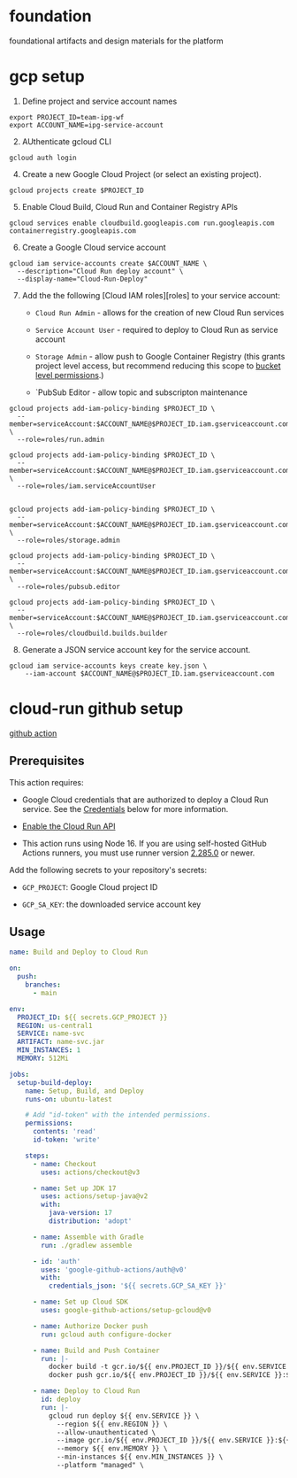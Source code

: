 # foundation
foundational artifacts and design materials for the platform



# gcp setup

1. Define project and service account names

```
export PROJECT_ID=team-ipg-wf
export ACCOUNT_NAME=ipg-service-account
```

2. AUthenticate gcloud CLI

```
gcloud auth login
```

4.  Create a new Google Cloud Project (or select an existing project).

```
gcloud projects create $PROJECT_ID
```

5. Enable Cloud Build, Cloud Run and Container Registry APIs

```
gcloud services enable cloudbuild.googleapis.com run.googleapis.com containerregistry.googleapis.com
```

6. Create a Google Cloud service account

```
gcloud iam service-accounts create $ACCOUNT_NAME \
  --description="Cloud Run deploy account" \
  --display-name="Cloud-Run-Deploy"
```

7.  Add the the following [Cloud IAM roles][roles] to your service account:

    - `Cloud Run Admin` - allows for the creation of new Cloud Run services

    - `Service Account User` -  required to deploy to Cloud Run as service account

    - `Storage Admin` - allow push to Google Container Registry (this grants project level access, but recommend reducing this scope to [bucket level permissions](https://cloud.google.com/container-registry/docs/access-control#grant).)
    
    - `PubSub Editor -  allow topic and subscripton maintenance


```
gcloud projects add-iam-policy-binding $PROJECT_ID \
  --member=serviceAccount:$ACCOUNT_NAME@$PROJECT_ID.iam.gserviceaccount.com \
  --role=roles/run.admin

gcloud projects add-iam-policy-binding $PROJECT_ID \
  --member=serviceAccount:$ACCOUNT_NAME@$PROJECT_ID.iam.gserviceaccount.com \
  --role=roles/iam.serviceAccountUser


gcloud projects add-iam-policy-binding $PROJECT_ID \
  --member=serviceAccount:$ACCOUNT_NAME@$PROJECT_ID.iam.gserviceaccount.com \
  --role=roles/storage.admin
  
gcloud projects add-iam-policy-binding $PROJECT_ID \
  --member=serviceAccount:$ACCOUNT_NAME@$PROJECT_ID.iam.gserviceaccount.com \
  --role=roles/pubsub.editor

gcloud projects add-iam-policy-binding $PROJECT_ID \
  --member=serviceAccount:$ACCOUNT_NAME@$PROJECT_ID.iam.gserviceaccount.com \
  --role=roles/cloudbuild.builds.builder

```

8.  Generate a JSON service account key  for the service account.


```
gcloud iam service-accounts keys create key.json \
    --iam-account $ACCOUNT_NAME@$PROJECT_ID.iam.gserviceaccount.com
```    


# cloud-run github setup

[github action](https://github.com/google-github-actions/deploy-cloudrun)

## Prerequisites

This action requires:

-   Google Cloud credentials that are authorized to deploy a Cloud Run service.
    See the [Credentials](#credentials) below for more information.

-   [Enable the Cloud Run API](http://console.cloud.google.com/apis/library/run.googleapis.com)

-   This action runs using Node 16. If you are using self-hosted GitHub Actions
    runners, you must use runner version [2.285.0](https://github.com/actions/virtual-environments)
    or newer.
    


Add the following secrets to your repository's secrets:

- `GCP_PROJECT`: Google Cloud project ID

- `GCP_SA_KEY`: the downloaded service account key

## Usage

```yaml
name: Build and Deploy to Cloud Run

on:
  push:
    branches:
      - main

env:
  PROJECT_ID: ${{ secrets.GCP_PROJECT }}
  REGION: us-central1
  SERVICE: name-svc
  ARTIFACT: name-svc.jar
  MIN_INSTANCES: 1
  MEMORY: 512Mi

jobs:
  setup-build-deploy:
    name: Setup, Build, and Deploy
    runs-on: ubuntu-latest

    # Add "id-token" with the intended permissions.
    permissions:
      contents: 'read'
      id-token: 'write'

    steps:
      - name: Checkout
        uses: actions/checkout@v3

      - name: Set up JDK 17
        uses: actions/setup-java@v2
        with:
          java-version: 17
          distribution: 'adopt'

      - name: Assemble with Gradle
        run: ./gradlew assemble

      - id: 'auth'
        uses: 'google-github-actions/auth@v0'
        with:
          credentials_json: '${{ secrets.GCP_SA_KEY }}'

      - name: Set up Cloud SDK
        uses: google-github-actions/setup-gcloud@v0

      - name: Authorize Docker push
        run: gcloud auth configure-docker

      - name: Build and Push Container
        run: |-
          docker build -t gcr.io/${{ env.PROJECT_ID }}/${{ env.SERVICE }}:${{  github.sha }} --build-arg=JAR_FILE=build/libs/${{ env.ARTIFACT }} .
          docker push gcr.io/${{ env.PROJECT_ID }}/${{ env.SERVICE }}:${{  github.sha }}

      - name: Deploy to Cloud Run
        id: deploy
        run: |-
          gcloud run deploy ${{ env.SERVICE }} \
            --region ${{ env.REGION }} \
            --allow-unauthenticated \
            --image gcr.io/${{ env.PROJECT_ID }}/${{ env.SERVICE }}:${{  github.sha }} \
            --memory ${{ env.MEMORY }} \
            --min-instances ${{ env.MIN_INSTANCES }} \
            --platform "managed" \
      
```

